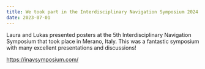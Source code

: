 ```yaml
---
title: We took part in the Interdisciplinary Navigation Symposium 2024 in Merano
date: 2023-07-01
---
```


Laura and Lukas presented posters at the 5th Interdisciplinary Navigation Symposium that took place in Merano, Italy. This was a fantastic symposium with many excellent presentations and discussions!

<!--more-->

https://inavsymposium.com/
